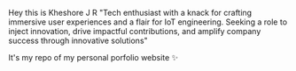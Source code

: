 Hey this is Kheshore J R
"Tech enthusiast with a knack for crafting immersive user experiences and a flair for IoT engineering. Seeking a role to inject innovation, drive impactful contributions, and amplify company success through innovative  solutions"

It's my repo of my personal porfolio website ✨